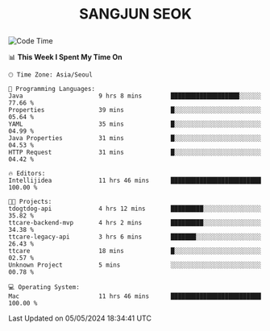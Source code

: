 <h1>
 <p align="center">
   SANGJUN SEOK
 </p>
</h1>

<!--START_SECTION:waka-->
![Code Time](http://img.shields.io/badge/Code%20Time-3%2C528%20hrs%2035%20mins-blue)

📊 **This Week I Spent My Time On** 

```text
🕑︎ Time Zone: Asia/Seoul

💬 Programming Languages: 
Java                     9 hrs 8 mins        ███████████████████░░░░░░   77.66 % 
Properties               39 mins             █░░░░░░░░░░░░░░░░░░░░░░░░   05.64 % 
YAML                     35 mins             █░░░░░░░░░░░░░░░░░░░░░░░░   04.99 % 
Java Properties          31 mins             █░░░░░░░░░░░░░░░░░░░░░░░░   04.53 % 
HTTP Request             31 mins             █░░░░░░░░░░░░░░░░░░░░░░░░   04.42 % 

🔥 Editors: 
Intellijidea             11 hrs 46 mins      █████████████████████████   100.00 % 

🐱‍💻 Projects: 
tdogtdog-api             4 hrs 12 mins       █████████░░░░░░░░░░░░░░░░   35.82 % 
ttcare-backend-mvp       4 hrs 2 mins        █████████░░░░░░░░░░░░░░░░   34.38 % 
ttcare-legacy-api        3 hrs 6 mins        ███████░░░░░░░░░░░░░░░░░░   26.43 % 
ttcare                   18 mins             █░░░░░░░░░░░░░░░░░░░░░░░░   02.57 % 
Unknown Project          5 mins              ░░░░░░░░░░░░░░░░░░░░░░░░░   00.78 % 

💻 Operating System: 
Mac                      11 hrs 46 mins      █████████████████████████   100.00 % 
```


 Last Updated on 05/05/2024 18:34:41 UTC
<!--END_SECTION:waka-->
